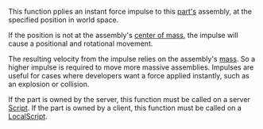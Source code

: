 This function pplies an instant force impulse to this [part's](https://developer.roblox.com/en-us/api-reference/class/BasePart) assembly, at the specified position in world space.

If the position is not at the assembly's [center of mass](https://developer.roblox.com/en-us/api-reference/property/BasePart/AssemblyCenterOfMass), the impulse will cause a positional and rotational movement.

The resulting velocity from the impulse relies on the assembly's [mass](https://developer.roblox.com/en-us/api-reference/property/BasePart/AssemblyMass). So a higher impulse is required to move more massive assemblies. Impulses are useful for cases where developers want a force applied instantly, such as an explosion or collision.

If the part is owned by the server, this function must be called on a server [Script](https://developer.roblox.com/en-us/api-reference/class/Script). If the part is owned by a client, this function must be called on a [LocalScript](https://developer.roblox.com/en-us/api-reference/class/LocalScript).
